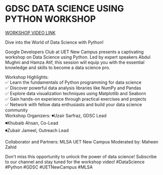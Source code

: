 # GDSC DATA SCIENCE USING PYTHON WORKSHOP

  [WORKSHOP VIDEO LINK](https://www.youtube.com/watch?v=HMt5SS-Abow)



  Dive into the World of Data Science with Python!

Google Developers Club at UET New Campus presents a captivating workshop on Data Science using Python. Led by expert speakers Abdul Mughni and Hamza Atif, this session will equip you with the essential knowledge and skills to become a data science pro.

Workshop Highlights: <br>
✅ Learn the fundamentals of Python programming for data science <br>
✅ Discover powerful data analysis libraries like NumPy and Pandas <br>
✅ Explore data visualization techniques using Matplotlib and Seaborn <br>
✅ Gain hands-on experience through practical exercises and projects <br>
✅ Network with fellow data enthusiasts and build your data science  community
<br>
Workshop Organizers:
◾Uzair Sarfraz, GDSC Lead <br>
◾Khubaib Ahsan, Co-Lead <br>
◾Zubair Jameel, Outreach Lead <br>

Collaborator and Partners: MLSA UET New Campus
Moderated by: Maheen Zahid

Don't miss this opportunity to unlock the power of data science!
Subscribe to our channel and stay tuned for the workshop video!
#DataScience #Python #GDSC #UETNewCampus #MLSA